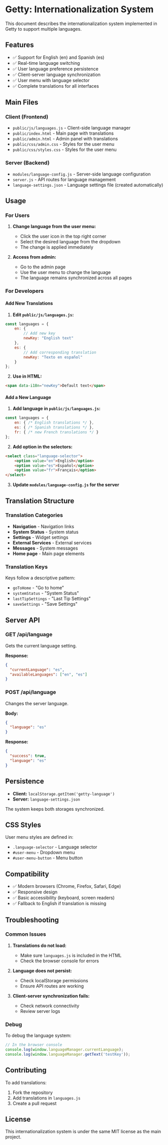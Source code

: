 #  Getty: Internationalization System

This document describes the internationalization system implemented in Getty to support multiple languages.

## Features

- ✅ Support for English (en) and Spanish (es)
- ✅ Real-time language switching
- ✅ User language preference persistence
- ✅ Client-server language synchronization
- ✅ User menu with language selector
- ✅ Complete translations for all interfaces

## Main Files

### Client (Frontend)

- `public/js/languages.js` - Client-side language manager
- `public/index.html` - Main page with translations
- `public/admin.html` - Admin panel with translations
- `public/css/admin.css` - Styles for the user menu
- `public/css/styles.css` - Styles for the user menu

### Server (Backend)

- `modules/language-config.js` - Server-side language configuration
- `server.js` - API routes for language management
- `language-settings.json` - Language settings file (created automatically)

## Usage

### For Users

1. **Change language from the user menu:**
   - Click the user icon in the top right corner
   - Select the desired language from the dropdown
   - The change is applied immediately

2. **Access from admin:**
   - Go to the admin page
   - Use the user menu to change the language
   - The language remains synchronized across all pages

### For Developers

#### Add New Translations

1. **Edit `public/js/languages.js`:**
```javascript
const languages = {
    en: {
        // Add new key
        newKey: "English text"
    },
    es: {
        // Add corresponding translation
        newKey: "Texto en español"
    }
};
```

2. **Use in HTML:**
```html
<span data-i18n="newKey">Default text</span>
```

#### Add a New Language

1. **Add language in `public/js/languages.js`:**
```javascript
const languages = {
    en: { /* English translations */ },
    es: { /* Spanish translations */ },
    fr: { /* new French translations */ }
};
```

2. **Add option in the selectors:**
```html
<select class="language-selector">
    <option value="en">English</option>
    <option value="es">Español</option>
    <option value="fr">Français</option>
</select>
```

3. **Update `modules/language-config.js` for the server**

## Translation Structure

### Translation Categories

- **Navigation** - Navigation links
- **System Status** - System status
- **Settings** - Widget settings
- **External Services** - External services
- **Messages** - System messages
- **Home page** - Main page elements

### Translation Keys

Keys follow a descriptive pattern:
- `goToHome` - "Go to home"
- `systemStatus` - "System Status"
- `lastTipSettings` - "Last Tip Settings"
- `saveSettings` - "Save Settings"

## Server API

### GET /api/language
Gets the current language setting.

**Response:**
```json
{
  "currentLanguage": "es",
  "availableLanguages": ["en", "es"]
}
```

### POST /api/language
Changes the server language.

**Body:**
```json
{
  "language": "es"
}
```

**Response:**
```json
{
  "success": true,
  "language": "es"
}
```

## Persistence

- **Client:** `localStorage.getItem('getty-language')`
- **Server:** `language-settings.json`

The system keeps both storages synchronized.

## CSS Styles

User menu styles are defined in:
- `.language-selector` - Language selector
- `#user-menu` - Dropdown menu
- `#user-menu-button` - Menu button

## Compatibility

- ✅ Modern browsers (Chrome, Firefox, Safari, Edge)
- ✅ Responsive design
- ✅ Basic accessibility (keyboard, screen readers)
- ✅ Fallback to English if translation is missing

## Troubleshooting

### Common Issues

1. **Translations do not load:**
   - Make sure `languages.js` is included in the HTML
   - Check the browser console for errors

2. **Language does not persist:**
   - Check localStorage permissions
   - Ensure API routes are working

3. **Client-server synchronization fails:**
   - Check network connectivity
   - Review server logs

### Debug

To debug the language system:

```javascript
// In the browser console
console.log(window.languageManager.currentLanguage);
console.log(window.languageManager.getText('testKey'));
```

## Contributing

To add translations:

1. Fork the repository
2. Add translations in `languages.js`
3. Create a pull request

## License

This internationalization system is under the same MIT license as the main project. 